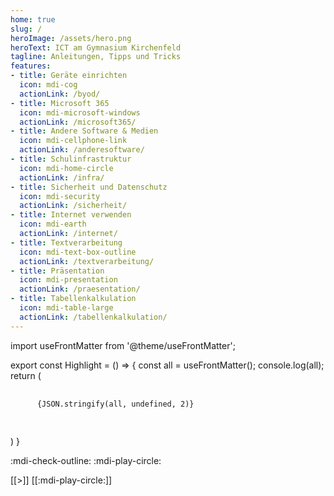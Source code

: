 ```yaml
---
home: true
slug: /
heroImage: /assets/hero.png
heroText: ICT am Gymnasium Kirchenfeld
tagline: Anleitungen, Tipps und Tricks
features:
- title: Geräte einrichten
  icon: mdi-cog
  actionLink: /byod/
- title: Microsoft 365
  icon: mdi-microsoft-windows
  actionLink: /microsoft365/
- title: Andere Software & Medien
  icon: mdi-cellphone-link
  actionLink: /anderesoftware/
- title: Schulinfrastruktur
  icon: mdi-home-circle
  actionLink: /infra/
- title: Sicherheit und Datenschutz
  icon: mdi-security
  actionLink: /sicherheit/
- title: Internet verwenden
  icon: mdi-earth
  actionLink: /internet/
- title: Textverarbeitung
  icon: mdi-text-box-outline
  actionLink: /textverarbeitung/
- title: Präsentation
  icon: mdi-presentation
  actionLink: /praesentation/
- title: Tabellenkalkulation
  icon: mdi-table-large
  actionLink: /tabellenkalkulation/
---
```


import useFrontMatter from '@theme/useFrontMatter';

export const Highlight = () => {
  const all = useFrontMatter();
  console.log(all);
  return (
  <pre>
    <code>
      {JSON.stringify(all, undefined, 2)}
    </code>
  </pre>
  )
}

<Highlight />

:mdi-check-outline: :mdi-play-circle:

[[>]] [[:mdi-play-circle:]]